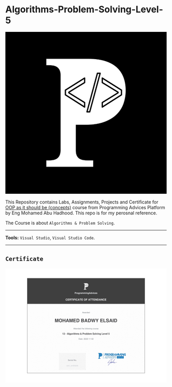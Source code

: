 # Algorithms-Problem-Solving-Level-5

![Programming Advices Logo](/Programming%20Advices.jpg)

This Repository contains Labs, Assignments, Projects and Certificate for [OOP as it should be (concepts)](https://programmingadvices.com/courses) course from Programming Advices Platform by Eng Mohamed Abu Hadhood. This repo is for my perosnal reference.

The Course is about `Algorithms & Problem Solving`.

---

**Tools:** `Visual Studio`, `Visual Studio Code`.

---

## `Certificate`

![Certificate](/13%20-%20Algorithms%20&%20Problem%20Solving%20Level%205.jpg)